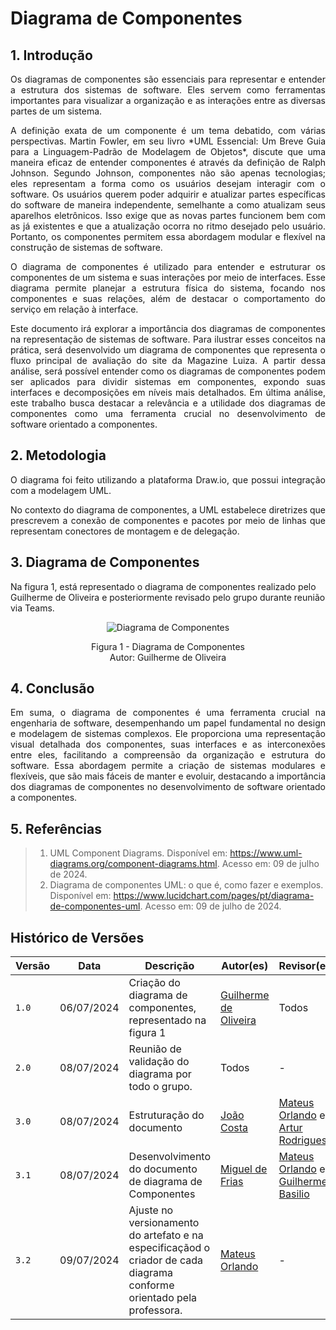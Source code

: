 # Diagrama de Componentes


## 1. Introdução

<p align="justify">
Os diagramas de componentes são essenciais para representar e entender a estrutura dos sistemas de software. Eles servem como ferramentas importantes para visualizar a organização e as interações entre as diversas partes de um sistema.
</p>

<p align="justify">
A definição exata de um componente é um tema debatido, com várias perspectivas. Martin Fowler, em seu livro *UML Essencial: Um Breve Guia para a Linguagem-Padrão de Modelagem de Objetos*, discute que uma maneira eficaz de entender componentes é através da definição de Ralph Johnson. Segundo Johnson, componentes não são apenas tecnologias; eles representam a forma como os usuários desejam interagir com o software. Os usuários querem poder adquirir e atualizar partes específicas do software de maneira independente, semelhante a como atualizam seus aparelhos eletrônicos. Isso exige que as novas partes funcionem bem com as já existentes e que a atualização ocorra no ritmo desejado pelo usuário. Portanto, os componentes permitem essa abordagem modular e flexível na construção de sistemas de software.
</p>

<p align="justify">
O diagrama de componentes é utilizado para entender e estruturar os componentes de um sistema e suas interações por meio de interfaces. Esse diagrama permite planejar a estrutura física do sistema, focando nos componentes e suas relações, além de destacar o comportamento do serviço em relação à interface.
</p>

<p align="justify">
Este documento irá explorar a importância dos diagramas de componentes na representação de sistemas de software. Para ilustrar esses conceitos na prática, será desenvolvido um diagrama de componentes que representa o fluxo principal de avaliação do site da Magazine Luiza. A partir dessa análise, será possível entender como os diagramas de componentes podem ser aplicados para dividir sistemas em componentes, expondo suas interfaces e decomposições em níveis mais detalhados. Em última análise, este trabalho busca destacar a relevância e a utilidade dos diagramas de componentes como uma ferramenta crucial no desenvolvimento de software orientado a componentes.
</p>


## 2. Metodologia


<p align="justify">
O diagrama foi feito utilizando a plataforma Draw.io, que possui integração com a modelagem UML.
</p>

<p align="justify">
No contexto do diagrama de componentes, a UML estabelece diretrizes que prescrevem a conexão de componentes e pacotes por meio de linhas que representam conectores de montagem e de delegação.
</p>




## 3. Diagrama de Componentes

Na figura 1, está representado o diagrama de componentes realizado pelo Guilherme de Oliveira e posteriormente revisado pelo grupo durante reunião via Teams.

<div align = "center"><img src="https://raw.githubusercontent.com/UnBArqDsw2024-1/2024.1_G7_My_Market/main/docs/Imagens/Diagramas/DiagramaDeComponentes.jpeg" alt="Diagrama de Componentes">
<p>Figura 1 - Diagrama de Componentes<br> Autor: Guilherme de Oliveira</p></div>


## 4. Conclusão

<p align="justify">
Em suma, o diagrama de componentes é uma ferramenta crucial na engenharia de software, desempenhando um papel fundamental no design e modelagem de sistemas complexos. Ele proporciona uma representação visual detalhada dos componentes, suas interfaces e as interconexões entre eles, facilitando a compreensão da organização e estrutura do software. Essa abordagem permite a criação de sistemas modulares e flexíveis, que são mais fáceis de manter e evoluir, destacando a importância dos diagramas de componentes no desenvolvimento de software orientado a componentes.
</p>



## 5. Referências

> 1. UML Component Diagrams. Disponível em: https://www.uml-diagrams.org/component-diagrams.html. Acesso em: 09 de julho de 2024.
> 2. Diagrama de componentes UML: o que é, como fazer e exemplos. Disponível em: <https://www.lucidchart.com/pages/pt/diagrama-de-componentes-uml>. Acesso em: 09 de julho de 2024.

## Histórico de Versões

| Versão |     Data    | Descrição   | Autor(es) | Revisor(es) |
| ------ | ----------- | ----------- | --------- | ----------- |
| `1.0`  | 06/07/2024 | Criação do diagrama de componentes, representado na figura 1 | [Guilherme de Oliveira](https://github.com/GG555-13)  | Todos |
| `2.0`  | 08/07/2024 | Reunião de validação do diagrama por todo o grupo. | Todos | - |
| `3.0`  | 08/07/2024 | Estruturação do documento | [João Costa](https://github.com/jvcostta)  | [Mateus Orlando](https://github.com/MateusPy) e [Artur Rodrigues](https://github.com/ArturRSA19)|
| `3.1`  | 08/07/2024 | Desenvolvimento do documento de diagrama de Componentes | [Miguel de Frias](https://github.com/migueldefrias)  | [Mateus Orlando](https://github.com/MateusPy) e [Guilherme Basilio](https://github.com/GuilhermeBES)|
| `3.2`  | 09/07/2024 | Ajuste no versionamento do artefato e na especificaçãod o criador de cada diagrama conforme orientado pela professora. |  [Mateus Orlando](https://github.com/MateusPy) | - |
